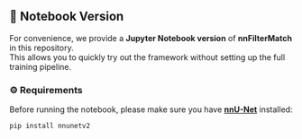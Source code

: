 ## 📓 Notebook Version

For convenience, we provide a **Jupyter Notebook version** of **nnFilterMatch** in this repository.  
This allows you to quickly try out the framework without setting up the full training pipeline.

### ⚙️ Requirements
Before running the notebook, please make sure you have **[nnU-Net](https://github.com/MIC-DKFZ/nnUNet)** installed:

```bash
pip install nnunetv2
